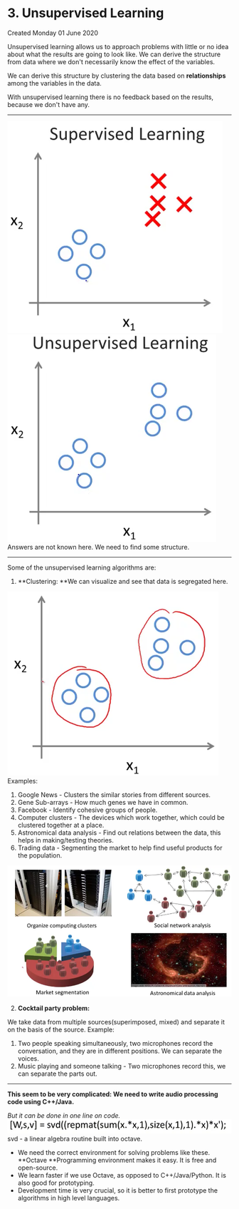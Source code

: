 # 3. Unsupervised Learning
Created Monday 01 June 2020

Unsupervised learning allows us to approach problems with little or no idea about what the results are going to look like. We can derive the structure from data where we don't necessarily  know the effect of the variables.

We can derive this structure by clustering the data based on **relationships** among the variables in the data.

With unsupervised learning there is no feedback based on the results, because we don't have any.

*****

![](./3._Unsupervised_Learning/pasted_image.png)![](./3._Unsupervised_Learning/pasted_image001.png) Answers are not known here. We need to find some structure. 

*****

Some of the unsupervised learning algorithms are:

1. **Clustering: **We can visualize and see that data is segregated here.

![](./3._Unsupervised_Learning/pasted_image002.png)
Examples:

1. Google News - Clusters the similar stories from different sources.
2. Gene Sub-arrays - How much genes we have in common.
3. Facebook - Identify cohesive groups of people.
4. Computer clusters - The devices which work together, which could be clustered together at a place.
5. Astronomical data analysis - Find out relations between the data, this helps in making/testing theories.
6. Trading data - Segmenting the market to help find useful products for the population.

![](./3._Unsupervised_Learning/pasted_image003.png)

2. **Cocktail party problem:**

We take data from multiple sources(superimposed, mixed) and separate it on the basis of the source.
Example: 

1. Two people speaking simultaneously, two microphones record the conversation, and they are in different positions. We can separate the voices.
2. Music playing and someone talking - Two microphones record this, we can separate the parts out.


*****

**This seem to be very complicated: We need to write audio processing code using C++/Java.**

*But it can be done in one line on code.*
![](./3._Unsupervised_Learning/pasted_image005.png)
svd - a linear algebra routine built into octave.

* We need the correct environment for solving problems like these. **Octave **Programming environment makes it easy. It is free and open-source.
* We learn faster if we use Octave, as opposed to C++/Java/Python. It is also good for prototyping.
* Development time is very crucial, so it is better to first prototype the algorithms in high level languages.


